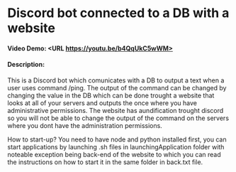 # Discord bot connected to a DB with a website

#### Video Demo: <URL https://youtu.be/b4QqUkC5wWM>

#### Description:

This is a Discord bot which comunicates with a DB to output a text when a user uses command /ping. The output of the command can be changed by changing the value in the DB which can be done trought a website that looks at all of your servers and outputs the once where you have administrative permissions. The website has aundification trought discord so you will not be able to change the output of the command on the servers where you dont have the administration permissions.

How to start-up?
You need to have node and python installed first, you can start applications by launching .sh files in launchingApplication folder with noteable exception being back-end of the website to which you can read the instructions on how to start it in the same folder in back.txt file.
